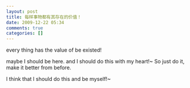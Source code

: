 ```yaml
---
layout: post
title: 每样事物都有其存在的价值！
date: 2009-12-22 05:34
comments: true
categories: []
---
```

<p>every thing has the value of be existed!</p>
<p>maybe I should be here. and I should do this with my heart!~ So
just do it, make it better from before.</p>
<p>I think that I should do this and be myself!~</p>
